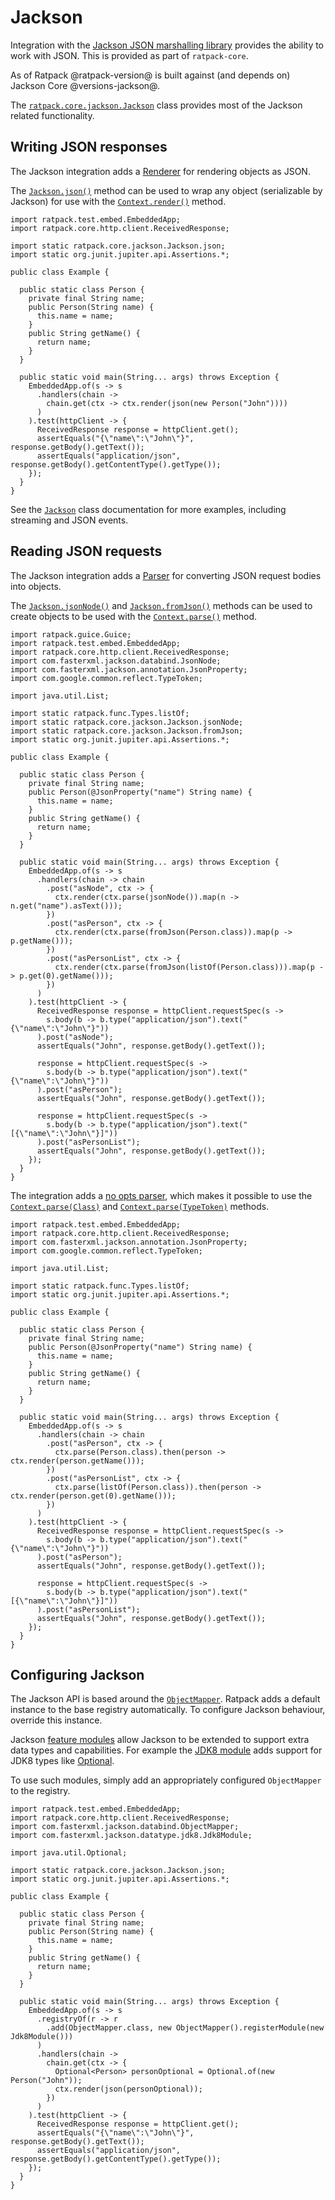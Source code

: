 # Jackson

Integration with the [Jackson JSON marshalling library](https://github.com/FasterXML/jackson-databind) provides the ability to work with JSON.
This is provided as part of `ratpack-core`.
 
As of Ratpack @ratpack-version@ is built against (and depends on) Jackson Core @versions-jackson@.

The [`ratpack.core.jackson.Jackson`](api/ratpack/core/jackson/Jackson.html) class provides most of the Jackson related functionality. 
 
## Writing JSON responses

The Jackson integration adds a [Renderer](api/ratpack/core/render/Renderer.html) for rendering objects as JSON.

The [`Jackson.json()`](api/ratpack/core/jackson/Jackson.html#json%28java.lang.Object%29) method can be used to wrap any object (serializable by Jackson) for use with the [`Context.render()`](api/ratpack/core/handling/Context.html#render%28java.lang.Object%29) method. 

```language-java
import ratpack.test.embed.EmbeddedApp;
import ratpack.core.http.client.ReceivedResponse;

import static ratpack.core.jackson.Jackson.json;
import static org.junit.jupiter.api.Assertions.*;

public class Example {

  public static class Person {
    private final String name;
    public Person(String name) {
      this.name = name;
    }
    public String getName() {
      return name;
    }
  }

  public static void main(String... args) throws Exception {
    EmbeddedApp.of(s -> s
      .handlers(chain ->
        chain.get(ctx -> ctx.render(json(new Person("John"))))
      )
    ).test(httpClient -> {
      ReceivedResponse response = httpClient.get();
      assertEquals("{\"name\":\"John\"}", response.getBody().getText());
      assertEquals("application/json", response.getBody().getContentType().getType());
    });
  }
}
```

See the [`Jackson`](api/ratpack/core/jackson/Jackson.html) class documentation for more examples, including streaming and JSON events.

## Reading JSON requests

The Jackson integration adds a [Parser](api/ratpack/core/parse/Parser.html) for converting JSON request bodies into objects.

The [`Jackson.jsonNode()`](api/ratpack/core/jackson/Jackson.html#Jackson.html#jsonNode%28%29) and [`Jackson.fromJson()`](api/ratpack/core/jackson/Jackson.html#fromJson) methods can be used to create objects to be used with the [`Context.parse()`](api/ratpack/core/handling/Context.html#parse) method. 

```language-java
import ratpack.guice.Guice;
import ratpack.test.embed.EmbeddedApp;
import ratpack.core.http.client.ReceivedResponse;
import com.fasterxml.jackson.databind.JsonNode;
import com.fasterxml.jackson.annotation.JsonProperty;
import com.google.common.reflect.TypeToken;

import java.util.List;

import static ratpack.func.Types.listOf;
import static ratpack.core.jackson.Jackson.jsonNode;
import static ratpack.core.jackson.Jackson.fromJson;
import static org.junit.jupiter.api.Assertions.*;

public class Example {

  public static class Person {
    private final String name;
    public Person(@JsonProperty("name") String name) {
      this.name = name;
    }
    public String getName() {
      return name;
    }
  }

  public static void main(String... args) throws Exception {
    EmbeddedApp.of(s -> s
      .handlers(chain -> chain
        .post("asNode", ctx -> {
          ctx.render(ctx.parse(jsonNode()).map(n -> n.get("name").asText()));
        })
        .post("asPerson", ctx -> {
          ctx.render(ctx.parse(fromJson(Person.class)).map(p -> p.getName()));
        })
        .post("asPersonList", ctx -> {
          ctx.render(ctx.parse(fromJson(listOf(Person.class))).map(p -> p.get(0).getName()));
        })
      )
    ).test(httpClient -> {
      ReceivedResponse response = httpClient.requestSpec(s ->
        s.body(b -> b.type("application/json").text("{\"name\":\"John\"}"))
      ).post("asNode");
      assertEquals("John", response.getBody().getText());

      response = httpClient.requestSpec(s ->
        s.body(b -> b.type("application/json").text("{\"name\":\"John\"}"))
      ).post("asPerson");
      assertEquals("John", response.getBody().getText());

      response = httpClient.requestSpec(s ->
        s.body(b -> b.type("application/json").text("[{\"name\":\"John\"}]"))
      ).post("asPersonList");
      assertEquals("John", response.getBody().getText());
    });
  }
}
```

The integration adds a [no opts parser](api/ratpack/core/parse/NoOptParserSupport.html), which makes it possible to use the [`Context.parse(Class)`](api/ratpack/core/handling/Context.html#parse%28java.lang.Class%29) and [`Context.parse(TypeToken)`](api/ratpack/core/handling/Context.html#parse%28com.google.common.reflect.TypeToken%29) methods.

```language-java
import ratpack.test.embed.EmbeddedApp;
import ratpack.core.http.client.ReceivedResponse;
import com.fasterxml.jackson.annotation.JsonProperty;
import com.google.common.reflect.TypeToken;

import java.util.List;

import static ratpack.func.Types.listOf;
import static org.junit.jupiter.api.Assertions.*;

public class Example {

  public static class Person {
    private final String name;
    public Person(@JsonProperty("name") String name) {
      this.name = name;
    }
    public String getName() {
      return name;
    }
  }

  public static void main(String... args) throws Exception {
    EmbeddedApp.of(s -> s
      .handlers(chain -> chain
        .post("asPerson", ctx -> {
          ctx.parse(Person.class).then(person -> ctx.render(person.getName()));
        })
        .post("asPersonList", ctx -> {
          ctx.parse(listOf(Person.class)).then(person -> ctx.render(person.get(0).getName()));
        })
      )
    ).test(httpClient -> {
      ReceivedResponse response = httpClient.requestSpec(s ->
        s.body(b -> b.type("application/json").text("{\"name\":\"John\"}"))
      ).post("asPerson");
      assertEquals("John", response.getBody().getText());

      response = httpClient.requestSpec(s ->
        s.body(b -> b.type("application/json").text("[{\"name\":\"John\"}]"))
      ).post("asPersonList");
      assertEquals("John", response.getBody().getText());
    });
  }
}
```

## Configuring Jackson

The Jackson API is based around the [`ObjectMapper`](http://fasterxml.github.io/jackson-databind/javadoc/2.5/com/fasterxml/jackson/databind/ObjectMapper.html).
Ratpack adds a default instance to the base registry automatically.
To configure Jackson behaviour, override this instance.

Jackson [feature modules](http://wiki.fasterxml.com/JacksonFeatureModules) allow Jackson to be extended to support extra data types and capabilities.
For example the [JDK8 module](https://github.com/FasterXML/jackson-datatype-jdk8) adds support for JDK8 types like [Optional](https://docs.oracle.com/javase/8/docs/api/java/util/Optional.html).

To use such modules, simply add an appropriately configured `ObjectMapper` to the registry.

```language-java
import ratpack.test.embed.EmbeddedApp;
import ratpack.core.http.client.ReceivedResponse;
import com.fasterxml.jackson.databind.ObjectMapper;
import com.fasterxml.jackson.datatype.jdk8.Jdk8Module;

import java.util.Optional;

import static ratpack.core.jackson.Jackson.json;
import static org.junit.jupiter.api.Assertions.*;

public class Example {

  public static class Person {
    private final String name;
    public Person(String name) {
      this.name = name;
    }
    public String getName() {
      return name;
    }
  }

  public static void main(String... args) throws Exception {
    EmbeddedApp.of(s -> s
      .registryOf(r -> r
        .add(ObjectMapper.class, new ObjectMapper().registerModule(new Jdk8Module())) 
      )
      .handlers(chain ->
        chain.get(ctx -> {
          Optional<Person> personOptional = Optional.of(new Person("John"));
          ctx.render(json(personOptional));
        })
      )
    ).test(httpClient -> {
      ReceivedResponse response = httpClient.get();
      assertEquals("{\"name\":\"John\"}", response.getBody().getText());
      assertEquals("application/json", response.getBody().getContentType().getType());
    });
  }
}
```
